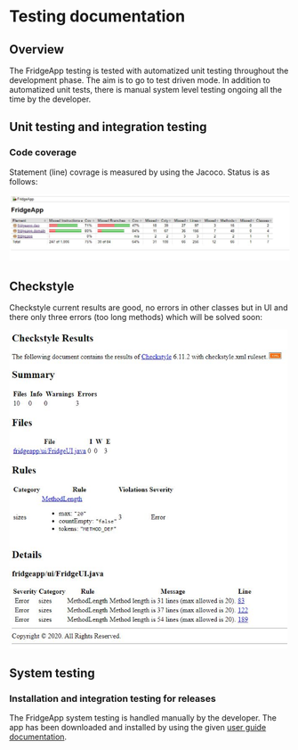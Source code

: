 # Testing documentation

## Overview
The FridgeApp testing is tested with automatized unit testing throughout the development phase. The aim is to go to test driven mode. In addition to automatized unit tests, there is manual system level testing ongoing all the time by the developer. 

## Unit testing and integration testing

### Code coverage
Statement (line) covrage is measured by using the Jacoco. Status is as follows:

<img src="https://github.com/terodotus/ot-harjoitustyo/blob/master/JaakaappiTietokantaApp/dokumentaatio/Kuvat/JacocoTestCoverage_2704.jpg" width=950 >

## Checkstyle
Checkstyle current results are good, no errors in other classes but in UI and there only three errors (too long methods) which will be solved soon:

<img src="https://github.com/terodotus/ot-harjoitustyo/blob/master/JaakaappiTietokantaApp/dokumentaatio/Kuvat/Checkstyle_1404.jpg" width=500 >

## System testing

### Installation and integration testing for releases
The FridgeApp system testing is handled manually by the developer. The app has been downloaded and installed by using the given [user guide documentation](https://github.com/terodotus/ot-harjoitustyo/blob/master/JaakaappiTietokantaApp/dokumentaatio/kayttoohje.md). 



